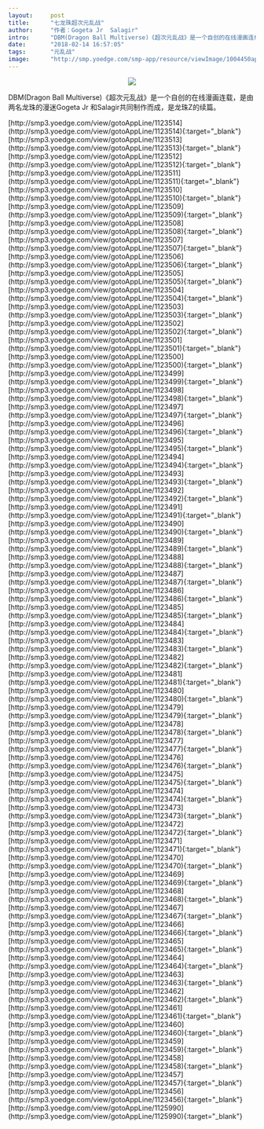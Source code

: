 ```yaml
---
layout:     post
title:      "七龙珠超次元乱战"
author:     "作者：Gogeta Jr  Salagir"
intro:      "DBM(Dragon Ball Multiverse)《超次元乱战》是一个自创的在线漫画连载，是由两名龙珠的漫迷Gogeta Jr 和Salagir共同制作而成，是龙珠Z的续篇。"
date:       "2018-02-14 16:57:05"
tags:       "元乱战"
image:      "http://smp.yoedge.com/smp-app/resource/viewImage/1004450appline.png"
---
```

<div style="text-align: center">
<p><img src="http://smp.yoedge.com/smp-app/resource/viewImage/1004450appline.png"/></p>
</div>
<p class="post-meta">
<span>DBM(Dragon Ball Multiverse)《超次元乱战》是一个自创的在线漫画连载，是由两名龙珠的漫迷Gogeta Jr 和Salagir共同制作而成，是龙珠Z的续篇。</span>
</p>
[http://smp3.yoedge.com/view/gotoAppLine/1123514](http://smp3.yoedge.com/view/gotoAppLine/1123514){:target="_blank"}
[http://smp3.yoedge.com/view/gotoAppLine/1123513](http://smp3.yoedge.com/view/gotoAppLine/1123513){:target="_blank"}
[http://smp3.yoedge.com/view/gotoAppLine/1123512](http://smp3.yoedge.com/view/gotoAppLine/1123512){:target="_blank"}
[http://smp3.yoedge.com/view/gotoAppLine/1123511](http://smp3.yoedge.com/view/gotoAppLine/1123511){:target="_blank"}
[http://smp3.yoedge.com/view/gotoAppLine/1123510](http://smp3.yoedge.com/view/gotoAppLine/1123510){:target="_blank"}
[http://smp3.yoedge.com/view/gotoAppLine/1123509](http://smp3.yoedge.com/view/gotoAppLine/1123509){:target="_blank"}
[http://smp3.yoedge.com/view/gotoAppLine/1123508](http://smp3.yoedge.com/view/gotoAppLine/1123508){:target="_blank"}
[http://smp3.yoedge.com/view/gotoAppLine/1123507](http://smp3.yoedge.com/view/gotoAppLine/1123507){:target="_blank"}
[http://smp3.yoedge.com/view/gotoAppLine/1123506](http://smp3.yoedge.com/view/gotoAppLine/1123506){:target="_blank"}
[http://smp3.yoedge.com/view/gotoAppLine/1123505](http://smp3.yoedge.com/view/gotoAppLine/1123505){:target="_blank"}
[http://smp3.yoedge.com/view/gotoAppLine/1123504](http://smp3.yoedge.com/view/gotoAppLine/1123504){:target="_blank"}
[http://smp3.yoedge.com/view/gotoAppLine/1123503](http://smp3.yoedge.com/view/gotoAppLine/1123503){:target="_blank"}
[http://smp3.yoedge.com/view/gotoAppLine/1123502](http://smp3.yoedge.com/view/gotoAppLine/1123502){:target="_blank"}
[http://smp3.yoedge.com/view/gotoAppLine/1123501](http://smp3.yoedge.com/view/gotoAppLine/1123501){:target="_blank"}
[http://smp3.yoedge.com/view/gotoAppLine/1123500](http://smp3.yoedge.com/view/gotoAppLine/1123500){:target="_blank"}
[http://smp3.yoedge.com/view/gotoAppLine/1123499](http://smp3.yoedge.com/view/gotoAppLine/1123499){:target="_blank"}
[http://smp3.yoedge.com/view/gotoAppLine/1123498](http://smp3.yoedge.com/view/gotoAppLine/1123498){:target="_blank"}
[http://smp3.yoedge.com/view/gotoAppLine/1123497](http://smp3.yoedge.com/view/gotoAppLine/1123497){:target="_blank"}
[http://smp3.yoedge.com/view/gotoAppLine/1123496](http://smp3.yoedge.com/view/gotoAppLine/1123496){:target="_blank"}
[http://smp3.yoedge.com/view/gotoAppLine/1123495](http://smp3.yoedge.com/view/gotoAppLine/1123495){:target="_blank"}
[http://smp3.yoedge.com/view/gotoAppLine/1123494](http://smp3.yoedge.com/view/gotoAppLine/1123494){:target="_blank"}
[http://smp3.yoedge.com/view/gotoAppLine/1123493](http://smp3.yoedge.com/view/gotoAppLine/1123493){:target="_blank"}
[http://smp3.yoedge.com/view/gotoAppLine/1123492](http://smp3.yoedge.com/view/gotoAppLine/1123492){:target="_blank"}
[http://smp3.yoedge.com/view/gotoAppLine/1123491](http://smp3.yoedge.com/view/gotoAppLine/1123491){:target="_blank"}
[http://smp3.yoedge.com/view/gotoAppLine/1123490](http://smp3.yoedge.com/view/gotoAppLine/1123490){:target="_blank"}
[http://smp3.yoedge.com/view/gotoAppLine/1123489](http://smp3.yoedge.com/view/gotoAppLine/1123489){:target="_blank"}
[http://smp3.yoedge.com/view/gotoAppLine/1123488](http://smp3.yoedge.com/view/gotoAppLine/1123488){:target="_blank"}
[http://smp3.yoedge.com/view/gotoAppLine/1123487](http://smp3.yoedge.com/view/gotoAppLine/1123487){:target="_blank"}
[http://smp3.yoedge.com/view/gotoAppLine/1123486](http://smp3.yoedge.com/view/gotoAppLine/1123486){:target="_blank"}
[http://smp3.yoedge.com/view/gotoAppLine/1123485](http://smp3.yoedge.com/view/gotoAppLine/1123485){:target="_blank"}
[http://smp3.yoedge.com/view/gotoAppLine/1123484](http://smp3.yoedge.com/view/gotoAppLine/1123484){:target="_blank"}
[http://smp3.yoedge.com/view/gotoAppLine/1123483](http://smp3.yoedge.com/view/gotoAppLine/1123483){:target="_blank"}
[http://smp3.yoedge.com/view/gotoAppLine/1123482](http://smp3.yoedge.com/view/gotoAppLine/1123482){:target="_blank"}
[http://smp3.yoedge.com/view/gotoAppLine/1123481](http://smp3.yoedge.com/view/gotoAppLine/1123481){:target="_blank"}
[http://smp3.yoedge.com/view/gotoAppLine/1123480](http://smp3.yoedge.com/view/gotoAppLine/1123480){:target="_blank"}
[http://smp3.yoedge.com/view/gotoAppLine/1123479](http://smp3.yoedge.com/view/gotoAppLine/1123479){:target="_blank"}
[http://smp3.yoedge.com/view/gotoAppLine/1123478](http://smp3.yoedge.com/view/gotoAppLine/1123478){:target="_blank"}
[http://smp3.yoedge.com/view/gotoAppLine/1123477](http://smp3.yoedge.com/view/gotoAppLine/1123477){:target="_blank"}
[http://smp3.yoedge.com/view/gotoAppLine/1123476](http://smp3.yoedge.com/view/gotoAppLine/1123476){:target="_blank"}
[http://smp3.yoedge.com/view/gotoAppLine/1123475](http://smp3.yoedge.com/view/gotoAppLine/1123475){:target="_blank"}
[http://smp3.yoedge.com/view/gotoAppLine/1123474](http://smp3.yoedge.com/view/gotoAppLine/1123474){:target="_blank"}
[http://smp3.yoedge.com/view/gotoAppLine/1123473](http://smp3.yoedge.com/view/gotoAppLine/1123473){:target="_blank"}
[http://smp3.yoedge.com/view/gotoAppLine/1123472](http://smp3.yoedge.com/view/gotoAppLine/1123472){:target="_blank"}
[http://smp3.yoedge.com/view/gotoAppLine/1123471](http://smp3.yoedge.com/view/gotoAppLine/1123471){:target="_blank"}
[http://smp3.yoedge.com/view/gotoAppLine/1123470](http://smp3.yoedge.com/view/gotoAppLine/1123470){:target="_blank"}
[http://smp3.yoedge.com/view/gotoAppLine/1123469](http://smp3.yoedge.com/view/gotoAppLine/1123469){:target="_blank"}
[http://smp3.yoedge.com/view/gotoAppLine/1123468](http://smp3.yoedge.com/view/gotoAppLine/1123468){:target="_blank"}
[http://smp3.yoedge.com/view/gotoAppLine/1123467](http://smp3.yoedge.com/view/gotoAppLine/1123467){:target="_blank"}
[http://smp3.yoedge.com/view/gotoAppLine/1123466](http://smp3.yoedge.com/view/gotoAppLine/1123466){:target="_blank"}
[http://smp3.yoedge.com/view/gotoAppLine/1123465](http://smp3.yoedge.com/view/gotoAppLine/1123465){:target="_blank"}
[http://smp3.yoedge.com/view/gotoAppLine/1123464](http://smp3.yoedge.com/view/gotoAppLine/1123464){:target="_blank"}
[http://smp3.yoedge.com/view/gotoAppLine/1123463](http://smp3.yoedge.com/view/gotoAppLine/1123463){:target="_blank"}
[http://smp3.yoedge.com/view/gotoAppLine/1123462](http://smp3.yoedge.com/view/gotoAppLine/1123462){:target="_blank"}
[http://smp3.yoedge.com/view/gotoAppLine/1123461](http://smp3.yoedge.com/view/gotoAppLine/1123461){:target="_blank"}
[http://smp3.yoedge.com/view/gotoAppLine/1123460](http://smp3.yoedge.com/view/gotoAppLine/1123460){:target="_blank"}
[http://smp3.yoedge.com/view/gotoAppLine/1123459](http://smp3.yoedge.com/view/gotoAppLine/1123459){:target="_blank"}
[http://smp3.yoedge.com/view/gotoAppLine/1123458](http://smp3.yoedge.com/view/gotoAppLine/1123458){:target="_blank"}
[http://smp3.yoedge.com/view/gotoAppLine/1123457](http://smp3.yoedge.com/view/gotoAppLine/1123457){:target="_blank"}
[http://smp3.yoedge.com/view/gotoAppLine/1123456](http://smp3.yoedge.com/view/gotoAppLine/1123456){:target="_blank"}
[http://smp3.yoedge.com/view/gotoAppLine/1125990](http://smp3.yoedge.com/view/gotoAppLine/1125990){:target="_blank"}


